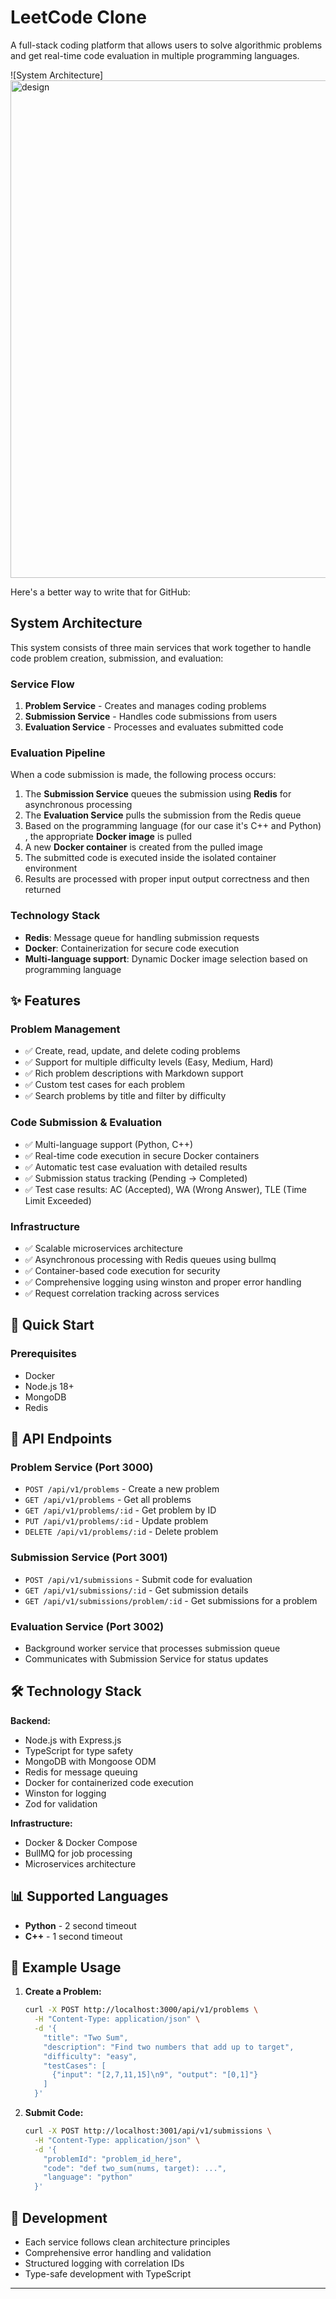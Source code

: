 # LeetCode Clone

A full-stack coding platform that allows users to solve algorithmic problems and get real-time code evaluation in multiple programming languages.

![System Architecture]
<img width="1078" height="796" alt="design" src="https://github.com/user-attachments/assets/ce239267-63c5-412b-92d2-bfaca3ade153" />


Here's a better way to write that for GitHub:

## System Architecture

This system consists of three main services that work together to handle code problem creation, submission, and evaluation:

### Service Flow

1. **Problem Service** - Creates and manages coding problems
2. **Submission Service** - Handles code submissions from users
3. **Evaluation Service** - Processes and evaluates submitted code

### Evaluation Pipeline

When a code submission is made, the following process occurs:

1. The **Submission Service** queues the submission using **Redis** for asynchronous processing
2. The **Evaluation Service** pulls the submission from the Redis queue
3. Based on the programming language (for our case it's C++ and Python) , the appropriate **Docker image** is pulled
4. A new **Docker container** is created from the pulled image
5. The submitted code is executed inside the isolated container environment
6. Results are processed with proper input output correctness and then returned

### Technology Stack

- **Redis**: Message queue for handling submission requests
- **Docker**: Containerization for secure code execution
- **Multi-language support**: Dynamic Docker image selection based on programming language

## ✨ Features

### Problem Management

- ✅ Create, read, update, and delete coding problems
- ✅ Support for multiple difficulty levels (Easy, Medium, Hard)
- ✅ Rich problem descriptions with Markdown support
- ✅ Custom test cases for each problem
- ✅ Search problems by title and filter by difficulty

### Code Submission & Evaluation

- ✅ Multi-language support (Python, C++)
- ✅ Real-time code execution in secure Docker containers
- ✅ Automatic test case evaluation with detailed results
- ✅ Submission status tracking (Pending → Completed)
- ✅ Test case results: AC (Accepted), WA (Wrong Answer), TLE (Time Limit Exceeded)

### Infrastructure

- ✅ Scalable microservices architecture
- ✅ Asynchronous processing with Redis queues using bullmq
- ✅ Container-based code execution for security
- ✅ Comprehensive logging using winston and proper error handling
- ✅ Request correlation tracking across services

## 🚀 Quick Start

### Prerequisites

- Docker
- Node.js 18+
- MongoDB
- Redis

## 📡 API Endpoints

### Problem Service (Port 3000)

- `POST /api/v1/problems` - Create a new problem
- `GET /api/v1/problems` - Get all problems
- `GET /api/v1/problems/:id` - Get problem by ID
- `PUT /api/v1/problems/:id` - Update problem
- `DELETE /api/v1/problems/:id` - Delete problem

### Submission Service (Port 3001)

- `POST /api/v1/submissions` - Submit code for evaluation
- `GET /api/v1/submissions/:id` - Get submission details
- `GET /api/v1/submissions/problem/:id` - Get submissions for a problem

### Evaluation Service (Port 3002)

- Background worker service that processes submission queue
- Communicates with Submission Service for status updates

## 🛠️ Technology Stack

**Backend:**

- Node.js with Express.js
- TypeScript for type safety
- MongoDB with Mongoose ODM
- Redis for message queuing
- Docker for containerized code execution
- Winston for logging
- Zod for validation

**Infrastructure:**

- Docker & Docker Compose
- BullMQ for job processing
- Microservices architecture

## 📊 Supported Languages

- **Python** - 2 second timeout
- **C++** - 1 second timeout

## 📝 Example Usage

1. **Create a Problem:**

   ```bash
   curl -X POST http://localhost:3000/api/v1/problems \
     -H "Content-Type: application/json" \
     -d '{
       "title": "Two Sum",
       "description": "Find two numbers that add up to target",
       "difficulty": "easy",
       "testCases": [
         {"input": "[2,7,11,15]\n9", "output": "[0,1]"}
       ]
     }'
   ```

2. **Submit Code:**

   ```bash
   curl -X POST http://localhost:3001/api/v1/submissions \
     -H "Content-Type: application/json" \
     -d '{
       "problemId": "problem_id_here",
       "code": "def two_sum(nums, target): ...",
       "language": "python"
     }'
   ```

## 🏁 Development

- Each service follows clean architecture principles
- Comprehensive error handling and validation
- Structured logging with correlation IDs
- Type-safe development with TypeScript

---

